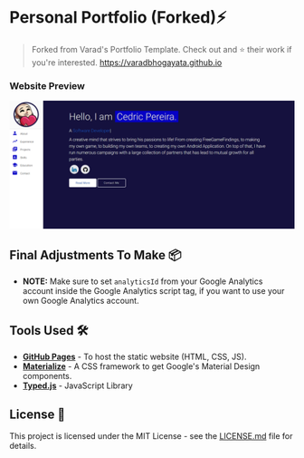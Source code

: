 # Personal Portfolio (Forked)⚡️
> Forked from Varad's Portfolio Template. Check out and :star: their work if you're interested.
> https://varadbhogayata.github.io

### Website Preview
<p align="center">
  <kbd>
    <a href="https://stoopidu.github.io/" target="_blank"><img src="examples/preview.JPG">
  </a>
  </kbd>
</p>

## Final Adjustments To Make 📦
- <b>NOTE:</b> Make sure to set `analyticsId` from your Google Analytics account inside the Google Analytics script tag, if you want to use your own Google Analytics account.

## Tools Used 🛠️
* [<b>GitHub Pages</b>](https://create-react-app.dev/docs/deployment/#github-pages) - To host the static website (HTML, CSS, JS).
* [<b>Materialize</b>](https://materializecss.com/) - A CSS framework to get Google's Material Design components.
* [<b>Typed.js</b>](https://mattboldt.com/demos/typed-js/) - JavaScript Library

## License 📄
This project is licensed under the MIT License - see the [LICENSE.md](./LICENSE) file for details.
